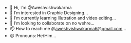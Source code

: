 - 👋 Hi, I’m @Aweshvishwakarma
- 👀 I’m interested in Graphic Designing...
- 🌱 I’m currently learning Illutration and video editing...
- 💞️ I’m looking to collaborate on no wehre...
- 📫 How to reach me @aweshvishwakarma6@gmail.com...
- 😄 Pronouns: He/Him...

<!---
Aweshv2/Aweshv2 is a ✨ special ✨ repository because its `README.md` (this file) appears on your GitHub profile.
You can click the Preview link to take a look at your changes.
--->
